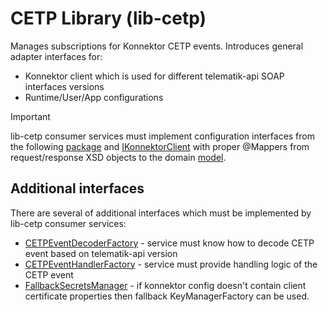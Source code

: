 # CETP Library (lib-cetp)

Manages subscriptions for Konnektor CETP events. Introduces general adapter interfaces for:
- Konnektor client which is used for different telematik-api SOAP interfaces versions
- Runtime/User/App configurations

> [!IMPORTANT]
> lib-cetp consumer services must implement configuration interfaces from the following [package](src/main/java/de/health/service/cetp/config) and [IKonnektorClient](src/main/java/de/health/service/cetp/IKonnektorClient.java) with proper @Mappers from request/response XSD objects to the domain [model](src/main/java/de/health/service/cetp/domain).

## Additional interfaces

There are several of additional interfaces which must be implemented by lib-cetp consumer services:
- [CETPEventDecoderFactory](src/main/java/de/health/service/cetp/codec/CETPEventDecoderFactory.java) - service must know how to decode CETP event based on telematik-api version
- [CETPEventHandlerFactory](src/main/java/de/health/service/cetp/CETPEventHandlerFactory.java) - service must provide handling logic of the CETP event
- [FallbackSecretsManager](src/main/java/de/health/service/cetp/FallbackSecretsManager.java) - if konnektor config doesn't contain client certificate properties then fallback KeyManagerFactory can be used. 